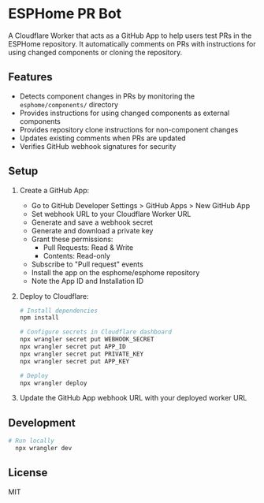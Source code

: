 # ESPHome PR Bot

A Cloudflare Worker that acts as a GitHub App to help users test PRs in the ESPHome repository. It automatically comments on PRs with instructions for using changed components or cloning the repository.

## Features

- Detects component changes in PRs by monitoring the `esphome/components/` directory
- Provides instructions for using changed components as external components
- Provides repository clone instructions for non-component changes
- Updates existing comments when PRs are updated
- Verifies GitHub webhook signatures for security

## Setup

1. Create a GitHub App:
   - Go to GitHub Developer Settings > GitHub Apps > New GitHub App
   - Set webhook URL to your Cloudflare Worker URL
   - Generate and save a webhook secret
   - Generate and download a private key
   - Grant these permissions:
     - Pull Requests: Read & Write
     - Contents: Read-only
   - Subscribe to "Pull request" events
   - Install the app on the esphome/esphome repository
   - Note the App ID and Installation ID

2. Deploy to Cloudflare:
   ```bash
   # Install dependencies
   npm install

   # Configure secrets in Cloudflare dashboard
   npx wrangler secret put WEBHOOK_SECRET
   npx wrangler secret put APP_ID
   npx wrangler secret put PRIVATE_KEY
   npx wrangler secret put APP_KEY

   # Deploy
   npx wrangler deploy
   ```

3. Update the GitHub App webhook URL with your deployed worker URL

## Development

```bash
# Run locally
  npx wrangler dev
```

## License

MIT
